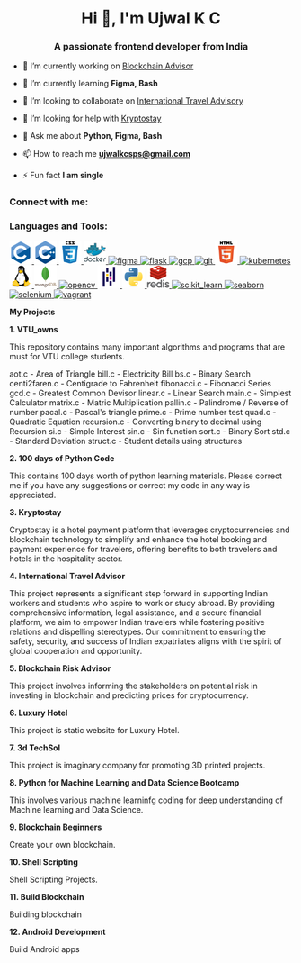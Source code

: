 <h1 align="center">Hi 👋, I'm Ujwal K C</h1>
<h3 align="center">A passionate frontend developer from India</h3>

- 🔭 I’m currently working on [Blockchain Advisor](https://github.com/UJKC/Blockchain-Risk-Advisor)

- 🌱 I’m currently learning **Figma, Bash**

- 👯 I’m looking to collaborate on [International Travel Advisory](https://github.com/UJKC/International-Travel-Advisory)

- 🤝 I’m looking for help with [Kryptostay](https://github.com/UJKC/Kryptostay)

- 💬 Ask me about **Python, Figma, Bash**

- 📫 How to reach me **ujwalkcsps@gmail.com**

- ⚡ Fun fact **I am single**

<h3 align="left">Connect with me:</h3>
<p align="left">
</p>

<h3 align="left">Languages and Tools:</h3>
<p align="left"> <a href="https://www.cprogramming.com/" target="_blank" rel="noreferrer"> <img src="https://raw.githubusercontent.com/devicons/devicon/master/icons/c/c-original.svg" alt="c" width="40" height="40"/> </a> <a href="https://www.w3schools.com/cpp/" target="_blank" rel="noreferrer"> <img src="https://raw.githubusercontent.com/devicons/devicon/master/icons/cplusplus/cplusplus-original.svg" alt="cplusplus" width="40" height="40"/> </a> <a href="https://www.w3schools.com/css/" target="_blank" rel="noreferrer"> <img src="https://raw.githubusercontent.com/devicons/devicon/master/icons/css3/css3-original-wordmark.svg" alt="css3" width="40" height="40"/> </a> <a href="https://www.docker.com/" target="_blank" rel="noreferrer"> <img src="https://raw.githubusercontent.com/devicons/devicon/master/icons/docker/docker-original-wordmark.svg" alt="docker" width="40" height="40"/> </a> <a href="https://www.figma.com/" target="_blank" rel="noreferrer"> <img src="https://www.vectorlogo.zone/logos/figma/figma-icon.svg" alt="figma" width="40" height="40"/> </a> <a href="https://flask.palletsprojects.com/" target="_blank" rel="noreferrer"> <img src="https://www.vectorlogo.zone/logos/pocoo_flask/pocoo_flask-icon.svg" alt="flask" width="40" height="40"/> </a> <a href="https://cloud.google.com" target="_blank" rel="noreferrer"> <img src="https://www.vectorlogo.zone/logos/google_cloud/google_cloud-icon.svg" alt="gcp" width="40" height="40"/> </a> <a href="https://git-scm.com/" target="_blank" rel="noreferrer"> <img src="https://www.vectorlogo.zone/logos/git-scm/git-scm-icon.svg" alt="git" width="40" height="40"/> </a> <a href="https://www.w3.org/html/" target="_blank" rel="noreferrer"> <img src="https://raw.githubusercontent.com/devicons/devicon/master/icons/html5/html5-original-wordmark.svg" alt="html5" width="40" height="40"/> </a> <a href="https://kubernetes.io" target="_blank" rel="noreferrer"> <img src="https://www.vectorlogo.zone/logos/kubernetes/kubernetes-icon.svg" alt="kubernetes" width="40" height="40"/> </a> <a href="https://www.linux.org/" target="_blank" rel="noreferrer"> <img src="https://raw.githubusercontent.com/devicons/devicon/master/icons/linux/linux-original.svg" alt="linux" width="40" height="40"/> </a> <a href="https://www.mongodb.com/" target="_blank" rel="noreferrer"> <img src="https://raw.githubusercontent.com/devicons/devicon/master/icons/mongodb/mongodb-original-wordmark.svg" alt="mongodb" width="40" height="40"/> </a> <a href="https://opencv.org/" target="_blank" rel="noreferrer"> <img src="https://www.vectorlogo.zone/logos/opencv/opencv-icon.svg" alt="opencv" width="40" height="40"/> </a> <a href="https://pandas.pydata.org/" target="_blank" rel="noreferrer"> <img src="https://raw.githubusercontent.com/devicons/devicon/2ae2a900d2f041da66e950e4d48052658d850630/icons/pandas/pandas-original.svg" alt="pandas" width="40" height="40"/> </a> <a href="https://www.python.org" target="_blank" rel="noreferrer"> <img src="https://raw.githubusercontent.com/devicons/devicon/master/icons/python/python-original.svg" alt="python" width="40" height="40"/> </a> <a href="https://redis.io" target="_blank" rel="noreferrer"> <img src="https://raw.githubusercontent.com/devicons/devicon/master/icons/redis/redis-original-wordmark.svg" alt="redis" width="40" height="40"/> </a> <a href="https://scikit-learn.org/" target="_blank" rel="noreferrer"> <img src="https://upload.wikimedia.org/wikipedia/commons/0/05/Scikit_learn_logo_small.svg" alt="scikit_learn" width="40" height="40"/> </a> <a href="https://seaborn.pydata.org/" target="_blank" rel="noreferrer"> <img src="https://seaborn.pydata.org/_images/logo-mark-lightbg.svg" alt="seaborn" width="40" height="40"/> </a> <a href="https://www.selenium.dev" target="_blank" rel="noreferrer"> <img src="https://raw.githubusercontent.com/detain/svg-logos/780f25886640cef088af994181646db2f6b1a3f8/svg/selenium-logo.svg" alt="selenium" width="40" height="40"/> </a> <a href="https://www.vagrantup.com/" target="_blank" rel="noreferrer"> <img src="https://www.vectorlogo.zone/logos/vagrantup/vagrantup-icon.svg" alt="vagrant" width="40" height="40"/> </a> </p>



**My Projects**

**1. VTU_owns**

  This repository contains many important algorithms and programs that are must for VTU college students.
  
  aot.c - Area of Triangle
  bill.c - Electricity Bill
  bs.c - Binary Search
  centi2faren.c - Centigrade to Fahrenheit
  fibonacci.c - Fibonacci Series
  gcd.c - Greatest Common Devisor
  linear.c - Linear Search
  main.c - Simplest Calculator
  matrix.c - Matric Multiplication
  pallin.c - Palindrome / Reverse of number
  pacal.c - Pascal's triangle
  prime.c - Prime number test
  quad.c - Quadratic Equation
  recursion.c - Converting binary to decimal using Recursion
  si.c - Simple Interest
  sin.c - Sin function
  sort.c - Binary Sort
  std.c - Standard Deviation 
  struct.c - Student details using structures

**2. 100 days of Python Code**

  This contains 100 days worth of python learning materials. Please correct me if you have any suggestions or correct my code in any way is appreciated.

**3. Kryptostay**

  Cryptostay is a hotel payment platform that leverages cryptocurrencies and blockchain technology to simplify and enhance the hotel booking and payment experience for travelers, offering benefits to both travelers and hotels in the hospitality sector.
  
**4. International Travel Advisor**

  This project represents a significant step forward in supporting Indian workers and students who aspire to work or study abroad. By providing comprehensive information, legal assistance, and a secure financial platform, we aim to empower Indian travelers while fostering positive relations and dispelling stereotypes. Our commitment to ensuring the safety, security, and success of Indian expatriates aligns with the spirit of global cooperation and opportunity.
  
**5. Blockchain Risk Advisor**

  This project involves informing the stakeholders on potential risk in investing in blockchain and predicting prices for cryptocurrency.
  
**6. Luxury Hotel**

  This project is static website for Luxury Hotel.
  
**7. 3d TechSol**

  This project is imaginary company for promoting 3D printed projects.
  
**8. Python for Machine Learning and Data Science Bootcamp**

  This involves various machine learninfg coding for deep understanding of Machine learning and Data Science.

  
**9. Blockchain Beginners**

  Create your own blockchain.

**10. Shell Scripting**

  Shell Scripting Projects.

**11. Build Blockchain**

  Building blockchain

**12. Android Development**

  Build Android apps

<!---
UJKC/UJKC is a ✨ special ✨ repository because its `README.md` (this file) appears on your GitHub profile.
You can click the Preview link to take a look at your changes.
--->
